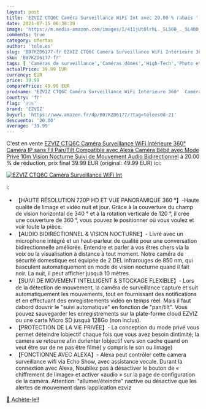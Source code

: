 ```yaml
---
layout: post
title: 'EZVIZ CTQ6C Caméra Surveillance WiFi Int avec 20.00 % rabais '
date: 2021-07-15 06:38:39
image: 'https://m.media-amazon.com/images/I/411jUtOlrhL._SL500_._SL400_.jpg'
comments: true
category: ofertas
author: 'tole.es'
slug: 'B07KZD6177-fr EZVIZ CTQ6C Caméra Surveillance WiFi Intérieure 360°...'
sku: 'B07KZD6177-fr'
tags: [ 'Caméras de surveillance','Caméras dômes','High-Tech','Photo et caméscopes','ezviz', ]
actualPrice: 39.99 EUR
currency: EUR
price: 39.99
comparePrice: 49.99 EUR
prodname: 'EZVIZ CTQ6C Caméra Surveillance WiFi Intérieure 360°  Caméra IP sans Fil Pan/Tilt Compatible avec Alexa  Caméra Bébé avec Mode Privé  10m Vision Nocturne  Suivi de Mouvement  Audio Bidirectionnel'
country: 'fr'
flag: '🇫🇷'
brand: 'EZVIZ'
buyurl: 'https://www.amazon.fr/dp/B07KZD6177/?tag=tolees0d-21'
descuento: '20.00'
average: '39.99'
---
```


C'est en vente [EZVIZ CTQ6C Caméra Surveillance WiFi Intérieure 360°  Caméra IP sans Fil Pan/Tilt Compatible avec Alexa  Caméra Bébé avec Mode Privé  10m Vision Nocturne  Suivi de Mouvement  Audio Bidirectionnel](https://www.amazon.fr/dp/B07KZD6177/?tag=tolees0d-21)  à  20.00 % de réduction, prix final  39.99 EUR (original: 49.99 EUR) ici:

[![EZVIZ CTQ6C Caméra Surveillance WiFi Int](https://m.media-amazon.com/images/I/411jUtOlrhL._SL500_._SL400_.jpg)](https://www.amazon.fr/dp/B07KZD6177/?tag=tolees0d-21)

ℹ️:

- 【HAUTE RÉSOLUTION 720P HD ET VUE PANORAMIQUE 360 °】-Haute qualité de limage et vidéo nuit et jour. Grâce à la couverture du champ de vision horizontal de 340 ° et à la rotation verticale de 120 °, il crée une couverture de 360 ​​°, vous pouvez le positionner où vous voulez et voir toute la pièce.
- 【AUDIO BIDIRECTIONNEL & VISION NOCTURNE】- Livré avec un microphone intégré et un haut-parleur de qualité pour une conversation bidirectionnelle améliorée. Entendre et parler à vos êtres chers via la voix ou la visualisation à distance à tout moment. Notre caméra de sécurité domestique est équipée de 2 DEL infrarouges de 850 nm, qui basculent automatiquement en mode de vision nocturne quand il fait noir. La nuit, il peut afficher jusquà 10 mètres.
- 【SUIVI DE MOVEMENT INTELLIGENT & STOCKAGE FLEXIBLE】- Lors de la détection de mouvement, la caméra de surveillance capture et suit automatiquement les mouvements, tout en fournissant des notifications et en effectuant des enregistrements vidéo en temps réel. Mais il faut dabord douvrir le "suivi automatique" en fonction de "pan/tilt". Vous pouvez sauvegarder les enregistrements sur la plate-forme cloud EZVIZ ou une carte Micro SD jusquà 128Go (non inclus).
- 【PROTECTION DE LA VIE PRIVÉE】- La conception du mode privé vous permet déteindre lobjectif chaque fois que vous avez besoin dintimité; la camera se retourne afin dorienter lobjectif vers son cache quand on veut être sur de ne pas être filmé( y compris le son ou limage)
- 【FONCTIONNE AVEC ALEXA】- Alexa peut contrôler cette camera surveillance wifi via Echo Show, avec assistance vocale. Durant la connextion avec Alexa, Noubliez pas à désactiver le bouton de « chiffrement de limage» et activer «audio » sur la page de configuration de la caméra. Attention: "allumer/éteindre" nactive ou désactive que les alertes de mouvement dans lapplication ezviz

[🛒 Achète-le!!](https://www.amazon.fr/dp/B07KZD6177/?tag=tolees0d-21)
